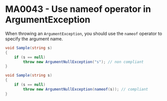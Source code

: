 # MA0043 - Use nameof operator in ArgumentException

When throwing an `ArgumentException`, you should use the `nameof` operator to specify the argument name.

````csharp
void Sample(string s)
{
    if (s == null)
        throw new ArgumentNullException("s"); // non compliant
}
````

````csharp
void Sample(string s)
{
    if (s == null)
        throw new ArgumentNullException(nameof(s)); // compliant
}
````
